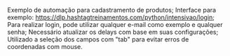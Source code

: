 Exemplo de automação para cadastramento de produtos;
Interface para exemplo: https://dlp.hashtagtreinamentos.com/python/intensivao/login;
Para realizar login, pode utilizar qualquer e-mail como exemplo e qualquer senha;
Necessário atualizar os delays com base em suas configurações;
Utilizado a seleção dos campos com "tab" para evitar erros de coordenadas com mouse.
